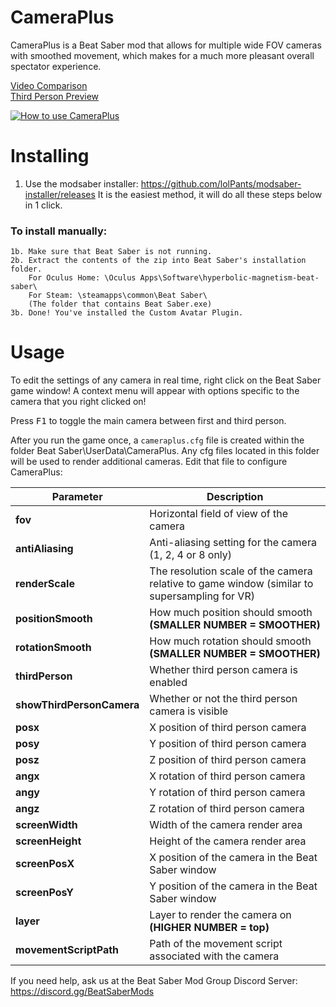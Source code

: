 # CameraPlus
CameraPlus is a Beat Saber mod that allows for multiple wide FOV cameras with smoothed movement, which makes for a much more pleasant overall spectator experience.

[Video Comparison](https://youtu.be/MysLXKSXGTY)  
[Third Person Preview](https://youtu.be/ltIhpt-n6b8)

[![How to use CameraPlus](https://i.imgur.com/UbKrHAF.png)](https://www.youtube.com/watch?v=RpYoMiKJygQ)

# Installing
1. Use the modsaber installer: https://github.com/lolPants/modsaber-installer/releases
		It is the easiest method, it will do all these steps below in 1 click.
	
### To install manually:
	1b. Make sure that Beat Saber is not running.
	2b. Extract the contents of the zip into Beat Saber's installation folder.
		For Oculus Home: \Oculus Apps\Software\hyperbolic-magnetism-beat-saber\
		For Steam: \steamapps\common\Beat Saber\
		(The folder that contains Beat Saber.exe)
	3b. Done! You've installed the Custom Avatar Plugin.
# Usage
To edit the settings of any camera in real time, right click on the Beat Saber game window! A context menu will appear with options specific to the camera that you right clicked on!

Press <kbd>F1</kbd> to toggle the main camera between first and third person.

After you run the game once, a `cameraplus.cfg` file is created within the folder Beat Saber\UserData\CameraPlus. Any cfg files located in this folder will be used to render additional cameras.
Edit that file to configure CameraPlus:

| Parameter             | Description                                                                                  |
|-----------------------|----------------------------------------------------------------------------------------------|
| **fov**                   | Horizontal field of view of the camera                                                       |
| **antiAliasing**          | Anti-aliasing setting for the camera (1, 2, 4 or 8 only)                                     |
| **renderScale**           | The resolution scale of the camera relative to game window (similar to supersampling for VR) |
| **positionSmooth**        | How much position should smooth **(SMALLER NUMBER = SMOOTHER)**                              |
| **rotationSmooth**        | How much rotation should smooth **(SMALLER NUMBER = SMOOTHER)**                              |
| **thirdPerson**           | Whether third person camera is enabled                                                       |
| **showThirdPersonCamera** | Whether or not the third person camera is visible                                            |
| **posx**                  | X position of third person camera                                                            |
| **posy**                  | Y position of third person camera                                                            |
| **posz**                  | Z position of third person camera                                                            |
| **angx**                  | X rotation of third person camera                                                            |
| **angy**                  | Y rotation of third person camera                                                            |
| **angz**                  | Z rotation of third person camera                                                            |
| **screenWidth**           | Width of the camera render area                                                              |
| **screenHeight**          | Height of the camera render area                                                             |
| **screenPosX**            | X position of the camera in the Beat Saber window                                            |
| **screenPosY**            | Y position of the camera in the Beat Saber window                                            |
| **layer**                 | Layer to render the camera on **(HIGHER NUMBER = top)**                                      |
| **movementScriptPath**    | Path of the movement script associated with the camera                                       |

If you need help, ask us at the Beat Saber Mod Group Discord Server:  
https://discord.gg/BeatSaberMods
